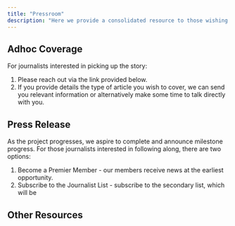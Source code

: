 ```yaml
---
title: "Pressroom"
description: "Here we provide a consolidated resource to those wishing to cover the project.  Please review and reach out accordingly."
---
```


## Adhoc Coverage

For journalists interested in picking up the story:

1. Please reach out via the link provided below.
2. If you provide details the type of article you wish to cover, we can send you relevant information or alternatively make some time to talk directly with you.


## Press Release

As the project progresses, we aspire to complete and announce milestone progress.  For those journalists interested in following along, there are two options:

1. Become a Premier Member - our members receive news at the earliest opportunity.
2. Subscribe to the Journalist List - subscribe to the secondary list, which will be 


## Other Resources


